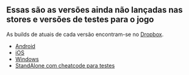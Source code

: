 <h2>Essas são as versões ainda não lançadas nas stores e versões de testes para o jogo</h2>

<span>As builds de atuais de cada versão encontram-se no <a href="https://www.dropbox.com/sh/lab8tg10kw14bp3/AAD-DjMPqFOWoq8bXPv0exvFa?dl=0" target="_blank">Dropbox</a>.</span>
<ul>
  <li><a href="https://www.dropbox.com/sh/cdv24lft6hodktk/AAAJ12qADkXRb0Vlilsgnu0Ma?dl=0" target="_blank">Android</a></li>
  <li><a href="https://www.dropbox.com/sh/byqa66gype0xzm7/AACdqkM0qVpDbYa7-GKKJkgia?dl=0" target="_blank">iOS</a></li>
  <li><a href="https://www.dropbox.com/sh/byqa66gype0xzm7/AACdqkM0qVpDbYa7-GKKJkgia?dl=0" target="_blank">Windows</a></li>
  <li><a href="https://www.dropbox.com/sh/byqa66gype0xzm7/AACdqkM0qVpDbYa7-GKKJkgia?dl=0" target="_blank">StandAlone com cheatcode para testes</a></li>
